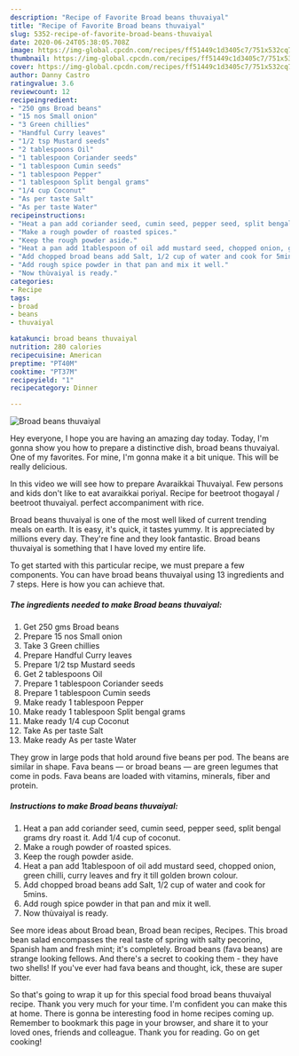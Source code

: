 ```yaml
---
description: "Recipe of Favorite Broad beans thuvaiyal"
title: "Recipe of Favorite Broad beans thuvaiyal"
slug: 5352-recipe-of-favorite-broad-beans-thuvaiyal
date: 2020-06-24T05:38:05.708Z
image: https://img-global.cpcdn.com/recipes/ff51449c1d3405c7/751x532cq70/broad-beans-thuvaiyal-recipe-main-photo.jpg
thumbnail: https://img-global.cpcdn.com/recipes/ff51449c1d3405c7/751x532cq70/broad-beans-thuvaiyal-recipe-main-photo.jpg
cover: https://img-global.cpcdn.com/recipes/ff51449c1d3405c7/751x532cq70/broad-beans-thuvaiyal-recipe-main-photo.jpg
author: Danny Castro
ratingvalue: 3.6
reviewcount: 12
recipeingredient:
- "250 gms Broad beans"
- "15 nos Small onion"
- "3 Green chillies"
- "Handful Curry leaves"
- "1/2 tsp Mustard seeds"
- "2 tablespoons Oil"
- "1 tablespoon Coriander seeds"
- "1 tablespoon Cumin seeds"
- "1 tablespoon Pepper"
- "1 tablespoon Split bengal grams"
- "1/4 cup Coconut"
- "As per taste Salt"
- "As per taste Water"
recipeinstructions:
- "Heat a pan add coriander seed, cumin seed, pepper seed, split bengal grams dry roast it. Add 1/4 cup of coconut."
- "Make a rough powder of roasted spices."
- "Keep the rough powder aside."
- "Heat a pan add 1tablespoon of oil add mustard seed, chopped onion, green chilli, curry leaves and fry it till golden brown colour."
- "Add chopped broad beans add Salt, 1/2 cup of water and cook for 5mins."
- "Add rough spice powder in that pan and mix it well."
- "Now thùvaiyal is ready."
categories:
- Recipe
tags:
- broad
- beans
- thuvaiyal

katakunci: broad beans thuvaiyal 
nutrition: 280 calories
recipecuisine: American
preptime: "PT40M"
cooktime: "PT37M"
recipeyield: "1"
recipecategory: Dinner

---
```



![Broad beans thuvaiyal](https://img-global.cpcdn.com/recipes/ff51449c1d3405c7/751x532cq70/broad-beans-thuvaiyal-recipe-main-photo.jpg)

Hey everyone, I hope you are having an amazing day today. Today, I'm gonna show you how to prepare a distinctive dish, broad beans thuvaiyal. One of my favorites. For mine, I'm gonna make it a bit unique. This will be really delicious.

In this video we will see how to prepare Avaraikkai Thuvaiyal. Few persons and kids don&#39;t like to eat avaraikkai poriyal. Recipe for beetroot thogayal / beetroot thuvaiyal. perfect accompaniment with rice.

Broad beans thuvaiyal is one of the most well liked of current trending meals on earth. It is easy, it's quick, it tastes yummy. It is appreciated by millions every day. They're fine and they look fantastic. Broad beans thuvaiyal is something that I have loved my entire life.


To get started with this particular recipe, we must prepare a few components. You can have broad beans thuvaiyal using 13 ingredients and 7 steps. Here is how you can achieve that.

<!--inarticleads1-->

##### The ingredients needed to make Broad beans thuvaiyal:

1. Get 250 gms Broad beans
1. Prepare 15 nos Small onion
1. Take 3 Green chillies
1. Prepare Handful Curry leaves
1. Prepare 1/2 tsp Mustard seeds
1. Get 2 tablespoons Oil
1. Prepare 1 tablespoon Coriander seeds
1. Prepare 1 tablespoon Cumin seeds
1. Make ready 1 tablespoon Pepper
1. Make ready 1 tablespoon Split bengal grams
1. Make ready 1/4 cup Coconut
1. Take As per taste Salt
1. Make ready As per taste Water


They grow in large pods that hold around five beans per pod. The beans are similar in shape. Fava beans — or broad beans — are green legumes that come in pods. Fava beans are loaded with vitamins, minerals, fiber and protein. 

<!--inarticleads2-->

##### Instructions to make Broad beans thuvaiyal:

1. Heat a pan add coriander seed, cumin seed, pepper seed, split bengal grams dry roast it. Add 1/4 cup of coconut.
1. Make a rough powder of roasted spices.
1. Keep the rough powder aside.
1. Heat a pan add 1tablespoon of oil add mustard seed, chopped onion, green chilli, curry leaves and fry it till golden brown colour.
1. Add chopped broad beans add Salt, 1/2 cup of water and cook for 5mins.
1. Add rough spice powder in that pan and mix it well.
1. Now thùvaiyal is ready.


See more ideas about Broad bean, Broad bean recipes, Recipes. This broad bean salad encompasses the real taste of spring with salty pecorino, Spanish ham and fresh mint; it&#39;s completely. Broad beans (fava beans) are strange looking fellows. And there&#39;s a secret to cooking them - they have two shells! If you&#39;ve ever had fava beans and thought, ick, these are super bitter. 

So that's going to wrap it up for this special food broad beans thuvaiyal recipe. Thank you very much for your time. I'm confident you can make this at home. There is gonna be interesting food in home recipes coming up. Remember to bookmark this page in your browser, and share it to your loved ones, friends and colleague. Thank you for reading. Go on get cooking!
